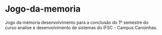 # Jogo-da-memoria

Jogo da memoria desenvolvimento para a conclusão do 1º semestre do curso analise e desenvolvimento de sistemas do IFSC - Campus Canoinhas.
